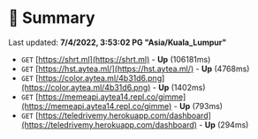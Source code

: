 # 📖 Summary
Last updated: **7/4/2022, 3:53:02 PG "Asia/Kuala_Lumpur"**

- `GET` [https://shrt.ml](https://shrt.ml) - **Up** (106181ms)
- `GET` [https://hst.aytea.ml/](https://hst.aytea.ml/) - **Up** (4768ms)
- `GET` [https://color.aytea.ml/4b31d6.png](https://color.aytea.ml/4b31d6.png) - **Up** (1402ms)
- `GET` [https://memeapi.aytea14.repl.co/gimme](https://memeapi.aytea14.repl.co/gimme) - **Up** (793ms)
- `GET` [https://teledrivemy.herokuapp.com/dashboard](https://teledrivemy.herokuapp.com/dashboard) - **Up** (294ms)
